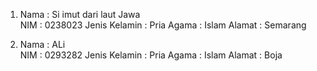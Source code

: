 1. Nama          : Si imut dari laut Jawa  
  NIM            : 0238023
  Jenis Kelamin  : Pria
  Agama          : Islam
  Alamat         : Semarang

2. Nama          : ALi  
  NIM            : 0293282
  Jenis Kelamin  : Pria
  Agama          : Islam
  Alamat         : Boja
